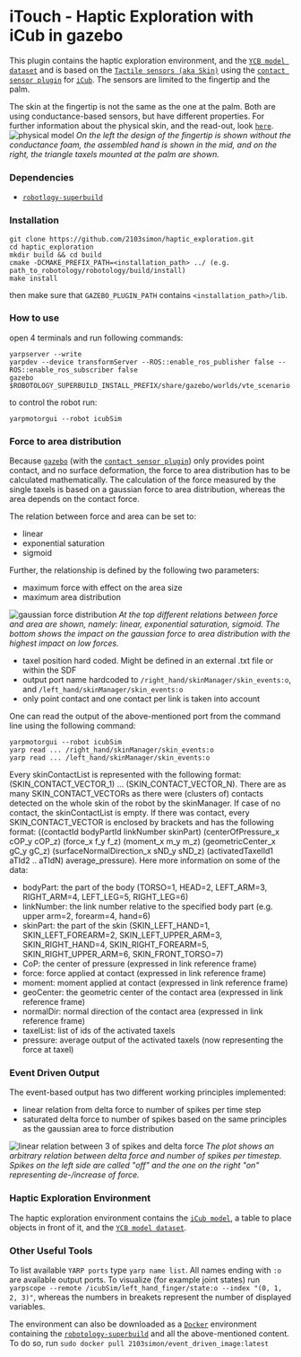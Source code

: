 # iTouch - Haptic Exploration with iCub in gazebo

This plugin contains the haptic exploration environment, and the [`YCB model dataset`](https://github.com/sea-bass/ycb-tools) and is based on the [`Tactile sensors (aka Skin)`](http://wiki.icub.org/wiki/Tactile_sensors_(aka_Skin)) using the [`contact sensor plugin`](http://gazebosim.org/tutorials?tut=contact_sensor) for [`iCub`](http://wiki.icub.org/wiki/Main_Page). The sensors are limited to the fingertip and the palm.

The skin at the fingertip is not the same as the one at the palm. Both are using conductance-based sensors, but have different properties. For further information about the physical skin, and the read-out, look [`here`](http://wiki.icub.org/images/c/cd/SkinTutorial.pdf).
![physical model](https://github.com/2103simon/haptic_exploration/blob/master/assets/sensor_physical_old.png)
*On the left the design of the fingertip is shown without the conductance foam, the assembled hand is shown in the mid, and on the right, the triangle taxels mounted at the palm are shown.*

### Dependencies

- [`robotlogy-superbuild`](https://github.com/robotology/robotology-superbuild)

### Installation

```
git clone https://github.com/2103simon/haptic_exploration.git
cd haptic_exploration
mkdir build && cd build
cmake -DCMAKE_PREFIX_PATH=<installation_path> ../ (e.g. path_to_robotology/robotology/build/install)
make install
```

then make sure that `GAZEBO_PLUGIN_PATH` contains `<installation_path>/lib`.

### How to use
open 4 terminals and run following commands:
```
yarpserver --write
yarpdev --device transformServer --ROS::enable_ros_publisher false --ROS::enable_ros_subscriber false
gazebo $ROBOTOLOGY_SUPERBUILD_INSTALL_PREFIX/share/gazebo/worlds/vte_scenario.sdf
```
to control the robot run:
```
yarpmotorgui --robot icubSim
```
### Force to area distribution

Because [`gazebo`](http://gazebosim.org/) (with the [`contact sensor plugin`](http://gazebosim.org/tutorials?tut=contact_sensor)) only provides point contact, and no surface deformation, the force to area distribution has to be calculated mathematically. The calculation of the force measured by the single taxels is based on a gaussian force to area distribution, whereas the area depends on the contact force. 

The relation between force and area can be set to:
- linear 
- exponential saturation
- sigmoid

Further, the relationship is defined by the following two parameters:
- maximum force with effect on the area size
- maximum area distribution

![gaussian force distribution](https://github.com/2103simon/haptic_exploration/blob/master/assets/force_to_area_distr.png)
*At the top different relations between force and area are shown, namely: linear, exponential saturation, sigmoid. The bottom shows the impact on the gaussian force to area distribution with the highest impact on low forces.*

- taxel position hard coded. Might be defined in an external .txt file or within the SDF
- output port name hardcoded to `/right_hand/skinManager/skin_events:o`, and `/left_hand/skinManager/skin_events:o`
- only point contact and one contact per link is taken into account

One can read the output of the above-mentioned port from the command line using the following command:

```
yarpmotorgui --robot icubSim
yarp read ... /right_hand/skinManager/skin_events:o
yarp read ... /left_hand/skinManager/skin_events:o
```

Every skinContactList is represented with the following format: (SKIN_CONTACT_VECTOR_1) ... (SKIN_CONTACT_VECTOR_N). There are as many SKIN_CONTACT_VECTORs as there were (clusters of) contacts detected on the whole skin of the robot by the skinManager. If case of no contact, the skinContactList is empty. If there was contact, every SKIN_CONTACT_VECTOR is enclosed by brackets and has the following format: ((contactId bodyPartId linkNumber skinPart) (centerOfPressure_x cOP_y cOP_z) (force_x f_y f_z) (moment_x m_y m_z) (geometricCenter_x gC_y gC_z) (surfaceNormalDirection_x sND_y sND_z) (activatedTaxelId1 aTId2 .. aTIdN) average_pressure). Here more information on some of the data:
- bodyPart: the part of the body (TORSO=1, HEAD=2, LEFT_ARM=3, RIGHT_ARM=4, LEFT_LEG=5, RIGHT_LEG=6)
- linkNumber: the link number relative to the specified body part (e.g. upper arm=2, forearm=4, hand=6)
- skinPart: the part of the skin (SKIN_LEFT_HAND=1, SKIN_LEFT_FOREARM=2, SKIN_LEFT_UPPER_ARM=3, SKIN_RIGHT_HAND=4, SKIN_RIGHT_FOREARM=5, SKIN_RIGHT_UPPER_ARM=6, SKIN_FRONT_TORSO=7)
- CoP: the center of pressure (expressed in link reference frame)
- force: force applied at contact (expressed in link reference frame)
- moment: moment applied at contact (expressed in link reference frame)
- geoCenter: the geometric center of the contact area (expressed in link reference frame)
- normalDir: normal direction of the contact area (expressed in link reference frame)
- taxelList: list of ids of the activated taxels
- pressure: average output of the activated taxels (now representing the force at taxel)


### Event Driven Output

The event-based output has two different working principles implemented: 
- linear relation from delta force to number of spikes per time step
- saturated delta force to number of spikes based on the same principles as the gaussian area to force distribution

![linear relation between 3 of spikes and delta force](https://github.com/2103simon/haptic_exploration/blob/master/assets/spikes_lin.png)
*The plot shows an arbitrary relation between delta force and number of spikes per timestep. Spikes on the left side are called "off" and the one on the right "on" representing de-/increase of force.*


### Haptic Exploration Environment

The haptic exploration environment contains the [`iCub model`](https://github.com/robotology/icub-models), a table to place objects in front of it, and the [`YCB model dataset`](https://github.com/sea-bass/ycb-tools).


### Other Useful Tools

To list available `YARP ports` type `yarp name list`. All names ending with `:o` are available output ports. To visualize (for example joint states) run `yarpscope --remote /icubSim/left_hand_finger/state:o --index "(0, 1, 2, 3)"`, whereas the numbers in breakets represent the number of displayed variables.

The environment can also be downloaded as a [`Docker`](https://www.docker.com/) environment containing the [`robotology-superbuild`](https://github.com/robotology/robotology-superbuild) and all the above-mentioned content. To do so, run `sudo docker pull 2103simon/event_driven_image:latest` 
